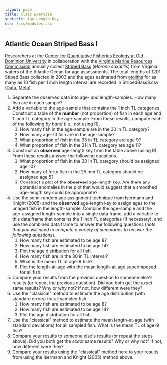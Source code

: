 ```yaml
---
layout: page
title: Class Exercise
subtitle: Age-Length Key
css: /css/modules.css
---
```


## Atlantic Ocean Striped Bass I
Researchers at the [Center for Quantitative Fisheries Ecology at Old Dominion University](http://www.odu.edu/sci/research/cqfe/research/) in collaboration with the [Virginia Marine Resources Commission](http://www.mrc.virginia.gov/) annually collect [Striped Bass](https://en.wikipedia.org/wiki/Striped_bass) (*Morone saxatilis*) from Virginia waters of the Atlantic Ocean for age assessments. The total lengths of 1201 Stiped Bass collected in 2003 and the ages estimated from [otoliths](https://en.wikipedia.org/wiki/Otolith) for as many as 10 fish per 1 inch length interval are recorded in StripedBass3.csv ([Data](https://raw.githubusercontent.com/droglenc/FSAdata/master/data-raw/StripedBass3.csv), [Meta](http://derekogle.com/fishR/data/data-html/StripedBass3.html)).

1. Separate the observed data into age- and length-samples. How many fish are in each sample?
1. Add a variable to the age-sample that contains the 1 inch TL categories. Construct a table of the **number** (not proportion) of fish in each age and 1 inch TL category in the age-sample. From these results, compute each of the following *by hand* (i.e., not using R).
    1. How many fish in the age-sample are in the 30 in TL category?
    1. How many age-10 fish are in the age-sample?
    1. What proportion of fish in the 35 in TL category are age 9?
    1. What proportion of fish in the 31 in TL category are age 11?
1. Construct an **observed** age-length key from the table above (using R). From these results answer the following questions.
    1. What proportion of fish in the 30 in TL category should be assigned age 10?
    1. How many of forty fish in the 25 mm TL category should be assigned age 5?
    1. Construct a plot of the **observed** age-length key. Are there any potential anomalies in the plot that would suggest that a smoothed age-length key could be appropriate?
1. Use the semi-random age assignment technique from Isermann and Knight (2005) and the **observed** age-length key to assign ages to the unaged fish in the length-sample. Combine the age-sample and the age-assigned length-sample into a single data frame, add a variable to this data.frame that contains the 1 inch TL categories (if necessary), and use the combined data frame to answer the following questions (*note that you will need to compute a variety of summaries to answer the following questions*).
    1. How many fish are estimated to be age 8?
    1. How many fish are estimated to be age 14?
    1. Plot the age distribution for all fish.
    1. How many fish are in the 30 in TL interval?
    1. What is the mean TL of age-9 fish?
    1. Plot the length-at-age with the mean length-at-age superimposed for all fish.
1. Compare your results from the previous question to someone else's results (or repeat the previous question). Did you both get the *exact* same results? Why or why not? If not, how different were they?
1. Use the "classical" method to estimate the age distribution (with standard errors) for all sampled fish.
    1. How many fish are estimated to be age 8?
    1. How many fish are estimated to be age 14?
    1. Plot the age distribution for all fish.
1. Use the "classical" method to estimate the mean length-at-age (with standard deviations) for all sampled fish. What is the mean TL of age-9 fish?
1. Compare your results to someone else's results (or repeat the steps above). Did you both get the *exact* same results? Why or why not? If not, how different were they?
1. Compare your results using the "classical" method here to your results from using the Isermann and Knight (2005) method above.
